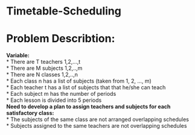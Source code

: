 # Timetable-Scheduling
# Problem Describtion:
  **Variable:**\
      * There are T teachers 1,2,...,t\
      * There are M subjects 1,2,..,m\
      * There are N classes 1,2,..,n\
      * Each class n has a list of subjects (taken from 1, 2, ..., m)\
      * Each teacher t has a list of subjects that that he/she can teach\
      * Each subject m has the number of periods\
      * Each lesson is divided into 5 periods\
 **Need to develop a plan to assign teachers and subjects for each satisfactory class:**\
      * The subjects of the same class are not arranged overlapping schedules\
      * Subjects assigned to the same teachers are not overlapping schedules



